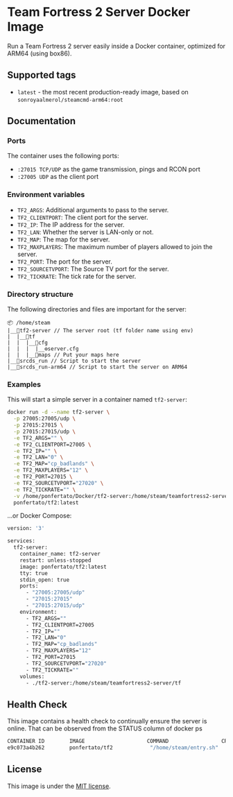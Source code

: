 **Team Fortress 2 Server Docker Image**
=====================================

Run a Team Fortress 2 server easily inside a Docker container, optimized for ARM64 (using box86).

**Supported tags**
-----------------

* `latest` - the most recent production-ready image, based on `sonroyaalmerol/steamcmd-arm64:root`

**Documentation**
----------------

### Ports
The container uses the following ports:
* `:27015 TCP/UDP` as the game transmission, pings and RCON port
* `:27005 UDP` as the client port

### Environment variables

* `TF2_ARGS`: Additional arguments to pass to the server.
* `TF2_CLIENTPORT`: The client port for the server.
* `TF2_IP`: The IP address for the server.
* `TF2_LAN`: Whether the server is LAN-only or not.
* `TF2_MAP`: The map for the server.
* `TF2_MAXPLAYERS`: The maximum number of players allowed to join the server.
* `TF2_PORT`: The port for the server.
* `TF2_SOURCETVPORT`: The Source TV port for the server.
* `TF2_TICKRATE`: The tick rate for the server.

### Directory structure
The following directories and files are important for the server:

```
📦 /home/steam
|__📁tf2-server // The server root (tf folder name using env)
|  |__📁tf
|  |  |__📁cfg
|  |  |  |__⚙️server.cfg
|  |  |__📁maps // Put your maps here
|__📃srcds_run // Script to start the server
|__📃srcds_run-arm64 // Script to start the server on ARM64
```

### Examples

This will start a simple server in a container named `tf2-server`:
```sh
docker run -d --name tf2-server \
  -p 27005:27005/udp \
  -p 27015:27015 \
  -p 27015:27015/udp \
  -e TF2_ARGS="" \
  -e TF2_CLIENTPORT=27005 \
  -e TF2_IP="" \
  -e TF2_LAN="0" \
  -e TF2_MAP="cp_badlands" \
  -e TF2_MAXPLAYERS="12" \
  -e TF2_PORT=27015 \
  -e TF2_SOURCETVPORT="27020" \
  -e TF2_TICKRATE="" \
  -v /home/ponfertato/Docker/tf2-server:/home/steam/teamfortress2-server/tf \
  ponfertato/tf2:latest
```

...or Docker Compose:
```sh
version: '3'

services:
  tf2-server:
    container_name: tf2-server
    restart: unless-stopped
    image: ponfertato/tf2:latest
    tty: true
    stdin_open: true
    ports:
      - "27005:27005/udp"
      - "27015:27015"
      - "27015:27015/udp"
    environment:
      - TF2_ARGS=""
      - TF2_CLIENTPORT=27005
      - TF2_IP=""
      - TF2_LAN="0"
      - TF2_MAP="cp_badlands"
      - TF2_MAXPLAYERS="12"
      - TF2_PORT=27015
      - TF2_SOURCETVPORT="27020"
      - TF2_TICKRATE=""
    volumes:
      - ./tf2-server:/home/steam/teamfortress2-server/tf
```

**Health Check**
----------------

This image contains a health check to continually ensure the server is online. That can be observed from the STATUS column of docker ps

```sh
CONTAINER ID        IMAGE                    COMMAND                 CREATED             STATUS                    PORTS                                                                                     NAMES
e9c073a4b262        ponfertato/tf2            "/home/steam/entry.sh"   21 minutes ago      Up 21 minutes (healthy)   0.0.0.0:27005->27005/udp, 0.0.0.0:27015->27015/tcp, 0.0.0.0:27015->27015/udp   distracted_cerf
```

**License**
----------

This image is under the [MIT license](LICENSE).